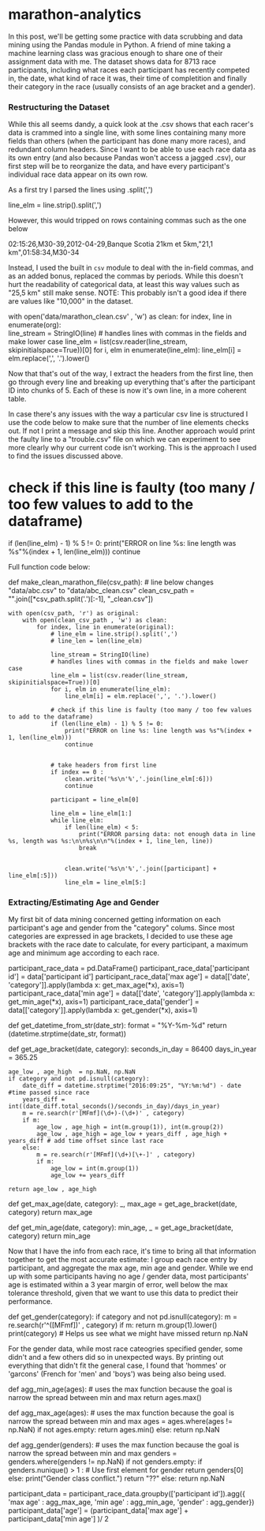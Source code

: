 # marathon-analytics


In this post, we'll be getting some practice with data scrubbing and data mining using the Pandas module in Python. A friend of mine taking a machine learning class was gracious enough to share one of their assignment data with me. The dataset shows data for 8713 race participants, including what races each participant has recently competed in, the date, what kind of race it was, their time of completition and finally their category in the race (usually consists of an age bracket and a gender). 


### Restructuring the Dataset

While this all seems dandy, a quick look at the .csv shows that each racer's data is crammed into a single line, with some lines containing many more fields than others (when the participant has done many more races), and redundant column headers. 
Since I want to be able to use each race data as its own entry (and also because Pandas won't access a jagged .csv), our first step will be to reorganize the data, and have every participant's individual race data appear on its own row.

As a first try I parsed the lines using .split(',')

line_elm = line.strip().split(',')

However, this would tripped on rows containing commas such as the one below

02:15:26,M30-39,2012-04-29,Banque Scotia 21km et 5km,"21,1 km",01:58:34,M30-34

Instead, I used the built in `csv` module to deal with the in-field commas, and as an added bonus, replaced the commas by periods. While this doesn't hurt the readability of categorical data, at least this way values such as "25,5 km" still make sense. NOTE: This probably isn't a good idea if there are values like "10,000" in the dataset.

with open('data/marathon_clean.csv' , 'w') as clean:
	for index, line in enumerate(org):	
		line_stream = StringIO(line)
		# handles lines with commas in the fields and make lower case
		line_elm = list(csv.reader(line_stream, skipinitialspace=True))[0]
		for i, elm in enumerate(line_elm):
			line_elm[i] = elm.replace(',', '.').lower()

Now that that's out of the way, I extract the headers from the first line, then go through every line and breaking up everything that's after the participant ID into chunks of 5. Each of these is now it's own line, in a more coherent table. 

In case there's any issues with the way a particular csv line is structured I use the code below to make sure that the number of line elements checks out. If not I print a message and skip this line. Another approach would print the faulty line to a "trouble.csv" file on which we can experiment to see more clearly why our current code isn't working. This is the approach I used to find the issues discussed above.

# check if this line is faulty (too many / too few values to add to the dataframe)
if (len(line_elm) - 1) % 5 != 0:
	print("ERROR on line %s: line length was %s"%(index + 1, len(line_elm)))
	continue

Full function code below:


def make_clean_marathon_file(csv_path):
	# line below changes "data/abc.csv" to "data/abc_clean.csv"
	clean_csv_path = "".join([*csv_path.split('.')[:-1], "_clean.csv"]) 
	
	with open(csv_path, 'r') as original:
		with open(clean_csv_path , 'w') as clean:
			for index, line in enumerate(original):	
				# line_elm = line.strip().split(',')
				# line_len = len(line_elm)

				line_stream = StringIO(line)
				# handles lines with commas in the fields and make lower case
				line_elm = list(csv.reader(line_stream, skipinitialspace=True))[0]
				for i, elm in enumerate(line_elm):
					line_elm[i] = elm.replace(',', '.').lower()
				
				# check if this line is faulty (too many / too few values to add to the dataframe)
				if (len(line_elm) - 1) % 5 != 0:
					print("ERROR on line %s: line length was %s"%(index + 1, len(line_elm)))
					continue


				# take headers from first line
				if index == 0 :
					clean.write('%s\n'%','.join(line_elm[:6]))
					continue
				
				participant = line_elm[0]

				line_elm = line_elm[1:]
				while line_elm:
					if len(line_elm) < 5:
						print("ERROR parsing data: not enough data in line %s, length was %s:\n\n%s\n\n"%(index + 1, line_len, line))
						break
	
						
					clean.write('%s\n'%','.join([participant] + line_elm[:5]))
					line_elm = line_elm[5:]


### Extracting/Estimating Age and Gender

My first bit of data mining concerned getting information on each participant's age and gender from the "category" colums. Since most categories are expressed in age brackets, I decided to use these age brackets with the race date to calculate, for every participant, a maximum age and minimum age according to each race. 


participant_race_data = pd.DataFrame()
participant_race_data['participant id'] = data['participant id']
participant_race_data['max age'] = data[['date', 'category']].apply(lambda x: get_max_age(*x), axis=1)
participant_race_data['min age'] = data[['date', 'category']].apply(lambda x: get_min_age(*x), axis=1)
participant_race_data['gender'] = data[['category']].apply(lambda x: get_gender(*x), axis=1)


def get_datetime_from_str(date_str):
	format = "%Y-%m-%d"
	return (datetime.strptime(date_str, format))

def get_age_bracket(date, category):
	seconds_in_day = 86400
	days_in_year = 365.25

	age_low , age_high 	= np.NaN, np.NaN
	if category and not pd.isnull(category):
		date_diff = datetime.strptime("2016:09:25", "%Y:%m:%d") - date #time passed since race
		years_diff = int((date_diff.total_seconds()/seconds_in_day)/days_in_year)
		m = re.search(r'[MFmf](\d+)-(\d+)' , category) 
		if m:
			age_low , age_high = int(m.group(1)), int(m.group(2))
			age_low , age_high = age_low + years_diff , age_high + years_diff # add time offset since last race
		else:
			m = re.search(r'[MFmf](\d+)[\+-]' , category) 
			if m:
				age_low = int(m.group(1))
				age_low += years_diff

	return age_low , age_high

def get_max_age(date, category):
	_, max_age = get_age_bracket(date, category)
	return max_age

def get_min_age(date, category):
	min_age, _ = get_age_bracket(date, category)
	return min_age

Now that I have the info from each race, it's time to bring all that information together to get the most accurate estimate: I group each race entry by participant, and aggregate the max age, min age and gender. While we end up with some participants having no age / gender data, most participants' age is estimated within a 3 year margin of error, well below the max tolerance threshold, given that we want to use this data to predict their performance.

def get_gender(category):
	if category and not pd.isnull(category):
		m = re.search(r'^([MFmf])' , category)
		if m:
			return m.group(1).lower()
	print(category) # Helps us see what we might have missed
	return np.NaN


For the gender data, while most race cateogries specified gender, some didn't and a few others did so in unexpected ways. By printing out everything that didn't fit the general case, I found that 'hommes' or 'garcons' (French for 'men' and 'boys') was being also being used. 



def agg_min_age(ages):
	# uses the max function because the goal is narrow the spread between min and max
	return ages.max()

def agg_max_age(ages):
	# uses the max function because the goal is narrow the spread between min and max
	ages = ages.where(ages != np.NaN)
	if not ages.empty:
		return ages.min()
	else:
		return np.NaN

def agg_gender(genders):
	# uses the max function because the goal is narrow the spread between min and max
	genders = genders.where(genders != np.NaN)
	if not genders.empty:
		if genders.nunique() > 1 :
			# Use first element for gender
			return genders[0] 
		else:
			print("Gender class conflict.")
			return "??"
	else:
		return np.NaN


participant_data = participant_race_data.groupby(['participant id']).agg({ 	'max age' : agg_max_age,
																			 	'min age' : agg_min_age,
																			  	'gender' : agg_gender})
participant_data['age'] = (participant_data['max age'] + participant_data['min age'] )/ 2
